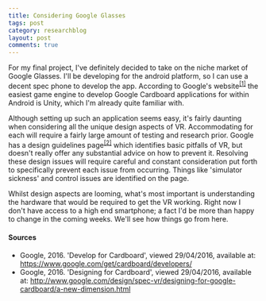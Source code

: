 ```yaml
---
title: Considering Google Glasses
tags: post
category: researchblog
layout: post
comments: true
---
```


<p>For my final project, I've definitely decided to take on the niche market of Google Glasses. I'll be developing for the android platform, so I can use a decent spec phone to develop the app. According to Google's website<sup><a href="#s1">[1]</a></sup> the easiest game engine to develop Google Cardboard applications for within Android is Unity, which I'm already quite familiar with.</p>

<p>Although setting up such an application seems easy, it's fairly daunting when considering all the unique design aspects of VR. Accommodating for each will require a fairly large amount of testing and research prior. Google has a design guidelines page<sup><a href="#s2">[2]</a></sup> which identifies basic pitfalls of VR, but doesn't really offer any substantial advice on how to prevent it. Resolving these design issues will require careful and constant consideration put forth to specifically prevent each issue from occurring. Things like 'simulator sickness' and control issues are identified on the page.</p>

<p>Whilst design aspects are looming, what's most important is understanding the hardware that would be required to get the VR working. Right now I don't have access to a high end smartphone; a fact I'd be more than happy to change in the coming weeks. We'll see how things go from here.</p>

<h4>Sources</h4>
<ul class="sources">
  <li id="s1">Google, 2016. 'Develop for Cardboard', viewed 29/04/2016, available at: <a href="https://www.google.com/get/cardboard/developers/">https://www.google.com/get/cardboard/developers/</a></li>
  <li id="s2">Google, 2016. 'Designing for Cardboard', viewed 29/04/2016, available at: <a href="http://www.google.com/design/spec-vr/designing-for-google-cardboard/a-new-dimension.html">http://www.google.com/design/spec-vr/designing-for-google-cardboard/a-new-dimension.html</a></li>
</ul>